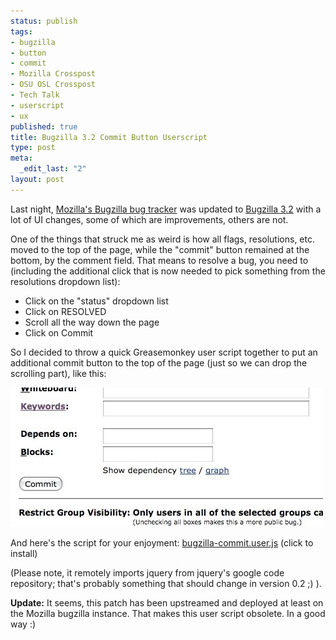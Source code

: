 ```yaml
--- 
status: publish
tags: 
- bugzilla
- button
- commit
- Mozilla Crosspost
- OSU OSL Crosspost
- Tech Talk
- userscript
- ux
published: true
title: Bugzilla 3.2 Commit Button Userscript
type: post
meta: 
  _edit_last: "2"
layout: post
---
```

Last night, <a href="https://bugzilla.mozilla.org">Mozilla's Bugzilla bug tracker</a> was updated to <a href="http://www.bugzilla.org/releases/3.2/new-features.html">Bugzilla 3.2</a> with a lot of UI changes, some of which are improvements, others are not.

One of the things that struck me as weird is how all flags, resolutions, etc. moved to the top of the page, while the "commit" button remained at the bottom, by the comment field. That means to resolve a bug, you need to (including the additional click that is now needed to pick something from the resolutions dropdown list):

<ul>
	<li>Click on the "status" dropdown list</li>
	<li>Click on RESOLVED</li>
	<li>Scroll all the way down the page</li>
	<li>Click on Commit</li>
</ul>

So I decided to throw a quick Greasemonkey user script together to put an additional commit button to the top of the page (just so we can drop the scrolling part), like this:

<img src="/media/wp/2008/08/bugzilla-commit.jpg" alt="" title="Second Bugzilla Commit Button" width="500" height="223" class="alignnone size-full wp-image-1498" />

And here's the script for your enjoyment:
<a href="http://people.mozilla.com/~fwenzel/files/bugzilla-commit.user.js">bugzilla-commit.user.js</a> (click to install)

(Please note, it remotely imports jquery from jquery's google code repository; that's probably something that should change in version 0.2 ;) ).

<strong>Update:</strong> It seems, this patch has been upstreamed and deployed at least on the Mozilla bugzilla instance. That makes this user script obsolete. In a good way :)
